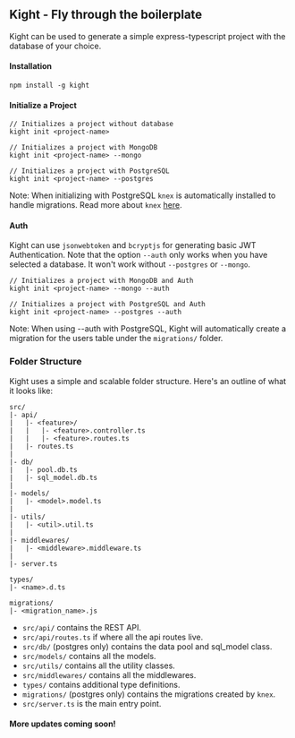 ## Kight - Fly through the boilerplate
Kight can be used to generate a simple express-typescript project with the database of your choice.

#### Installation
```
npm install -g kight
```

#### Initialize a Project
```
// Initializes a project without database
kight init <project-name>

// Initializes a project with MongoDB
kight init <project-name> --mongo

// Initializes a project with PostgreSQL
kight init <project-name> --postgres
```
Note: When initializing with PostgreSQL `knex` is automatically installed to handle migrations. Read more about `knex` [here](https://knexjs.org/guide/).

#### Auth
Kight can use `jsonwebtoken` and `bcryptjs` for generating basic JWT Authentication. Note that the option `--auth` only works when you have selected a database. It won't work without `--postgres` or `--mongo`.
```
// Initializes a project with MongoDB and Auth
kight init <project-name> --mongo --auth

// Initializes a project with PostgreSQL and Auth
kight init <project-name> --postgres --auth
```
Note: When using --auth with PostgreSQL, Kight will automatically create a migration for the users table under the `migrations/` folder. 

### Folder Structure
Kight uses a simple and scalable folder structure. Here's an outline of what it looks like:
```
src/
|- api/
|   |- <feature>/
|   |   |- <feature>.controller.ts
|   |   |- <feature>.routes.ts
|   |- routes.ts
|
|- db/
|   |- pool.db.ts
|   |- sql_model.db.ts
|
|- models/
|   |- <model>.model.ts
|
|- utils/
|   |- <util>.util.ts
|
|- middlewares/
|   |- <middleware>.middleware.ts
|
|- server.ts

types/
|- <name>.d.ts

migrations/
|- <migration_name>.js
```
- `src/api/` contains the REST API.
- `src/api/routes.ts` if where all the api routes live.
- `src/db/` (postgres only) contains the data pool and sql_model class.
- `src/models/` contains all the models.
- `src/utils/` contains all the utility classes.
- `src/middlewares/` contains all the middlewares.
- `types/` contains additional type definitions.
- `migrations/` (postgres only) contains the migrations created by `knex`.
- `src/server.ts` is the main entry point.

#### More updates coming soon!
